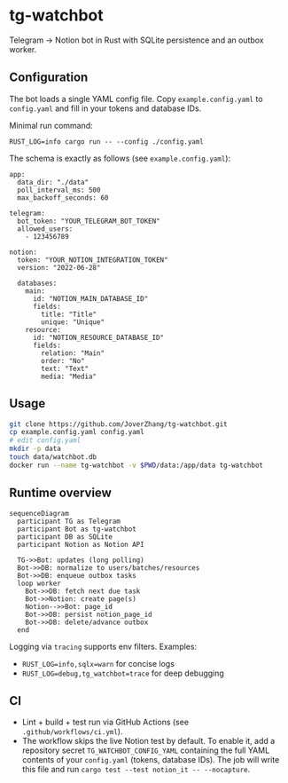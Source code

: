 # tg-watchbot

Telegram → Notion bot in Rust with SQLite persistence and an outbox worker.

## Configuration

The bot loads a single YAML config file. Copy `example.config.yaml` to `config.yaml` and fill in your tokens and database IDs.

Minimal run command:

```
RUST_LOG=info cargo run -- --config ./config.yaml
```

The schema is exactly as follows (see `example.config.yaml`):

```
app:
  data_dir: "./data"
  poll_interval_ms: 500
  max_backoff_seconds: 60

telegram:
  bot_token: "YOUR_TELEGRAM_BOT_TOKEN"
  allowed_users:
    - 123456789

notion:
  token: "YOUR_NOTION_INTEGRATION_TOKEN"
  version: "2022-06-28"

  databases:
    main:
      id: "NOTION_MAIN_DATABASE_ID"
      fields:
        title: "Title"
        unique: "Unique"
    resource:
      id: "NOTION_RESOURCE_DATABASE_ID"
      fields:
        relation: "Main"
        order: "No"
        text: "Text"
        media: "Media"
```

## Usage

```bash
git clone https://github.com/JoverZhang/tg-watchbot.git
cp example.config.yaml config.yaml
# edit config.yaml
mkdir -p data
touch data/watchbot.db
docker run --name tg-watchbot -v $PWD/data:/app/data tg-watchbot
```

## Runtime overview

```mermaid
sequenceDiagram
  participant TG as Telegram
  participant Bot as tg-watchbot
  participant DB as SQLite
  participant Notion as Notion API

  TG->>Bot: updates (long polling)
  Bot->>DB: normalize to users/batches/resources
  Bot->>DB: enqueue outbox tasks
  loop worker
    Bot->>DB: fetch next due task
    Bot->>Notion: create page(s)
    Notion-->>Bot: page_id
    Bot->>DB: persist notion_page_id
    Bot->>DB: delete/advance outbox
  end
```

Logging via `tracing` supports env filters. Examples:

- `RUST_LOG=info,sqlx=warn` for concise logs
- `RUST_LOG=debug,tg_watchbot=trace` for deep debugging

## CI

- Lint + build + test run via GitHub Actions (see `.github/workflows/ci.yml`).
- The workflow skips the live Notion test by default. To enable it, add a repository secret `TG_WATCHBOT_CONFIG_YAML` containing the full YAML contents of your `config.yaml` (tokens, database IDs). The job will write this file and run `cargo test --test notion_it -- --nocapture`.
